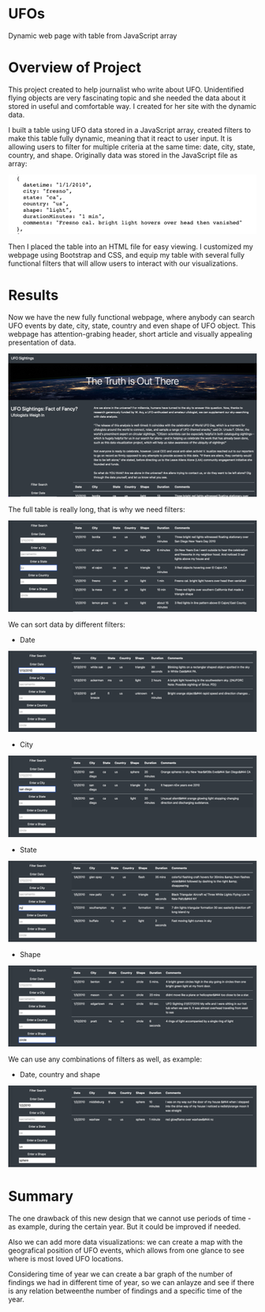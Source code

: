 # UFOs
Dynamic web page with table from JavaScript array

# Overview of Project

This project created to help journalist who write about UFO. Unidentified flying objects are very fascinating topic and she needed the data about it stored in useful and comfortable way. I created for her site with the dynamic data.

I built a table using UFO data stored in a JavaScript array, created filters to make this table fully dynamic, meaning that it react to user input. It is allowing users to filter for multiple criteria at the same time: date, city, state, country, and shape. Originally data was stored in the JavaScript file as array:

![array.png](static/Images/array.png) 

Then I placed the table into an HTML file for easy viewing. I customized my webpage using Bootstrap and CSS, and equip my table with several fully functional filters that will allow users to interact with our visualizations. 

# Results

Now we have the new fully functional webpage, where anybody can search UFO events by date, city, state, country and even shape of UFO object. This webpage has attention-grabing header, short article and visually appealing presentation of data.

![header.png](static/Images/header.png) 

The full table is really long, that is why we need filters:

![table_full.png](static/Images/table_full.png) 

We can sort data by different filters:

 * Date

![table_date.png](static/Images/table_date.png) 

 * City

![table_city.png](static/Images/table_city.png) 

 * State

![table_state.png](static/Images/table_state.png) 

 * Shape

![table_shape.png](static/Images/table_shape.png) 

We can use any combinations of filters as well, as example:

 * Date, country and shape

![table_country.png](static/Images/table_country.png) 

# Summary

The one drawback of this new design that we cannot use periods of time - as example, during the certain year. But it could be improved if needed.

Also we can add more data visualizations: we can create a map with the geografical position of UFO events, which allows from one glance to see where is most loved UFO locations. 

Considering time of year we can create a bar graph of the number of findings we had in different time of year, so we can anlayze and see if there is any relation betweenthe number of findings and a specific time of the year.
